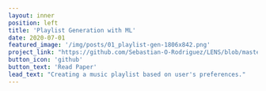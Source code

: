 ```yaml
---
layout: inner
position: left
title: 'Playlist Generation with ML'
date: 2020-07-01
featured_image: '/img/posts/01_playlist-gen-1806x842.png'
project_link: "https://github.com/Sebastian-O-Rodriguez/LENS/blob/master/playlist_prediction_in_LENS.pdf"
button_icon: 'github'
button_text: 'Read Paper'
lead_text: "Creating a music playlist based on user's preferences."
---
```

